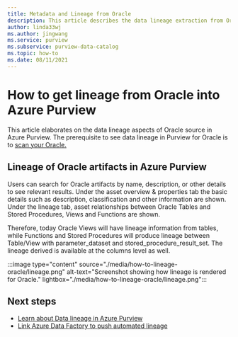 ```yaml
---
title: Metadata and Lineage from Oracle
description: This article describes the data lineage extraction from Oracle source.
author: linda33wj
ms.author: jingwang
ms.service: purview
ms.subservice: purview-data-catalog
ms.topic: how-to
ms.date: 08/11/2021
---
```

# How to get lineage from Oracle into Azure Purview

This article elaborates on the data lineage aspects of Oracle source in Azure Purview. The prerequisite to see data lineage in Purview for Oracle is to [scan your Oracle.](../purview/register-scan-oracle-source.md) 

## Lineage of Oracle artifacts in Azure Purview

Users can search for Oracle artifacts by name, description, or other details to see relevant results. Under the asset overview & properties tab the basic details such as description, classification and other information are shown. Under the lineage tab, asset relationships between Oracle Tables and Stored Procedures, Views and Functions are shown. 

Therefore, today Oracle Views will have lineage information from tables, while Functions and Stored Procedures will produce lineage between Table/View with parameter_dataset and stored_procedure_result_set. The lineage derived is available at the columns level as well.

:::image type="content" source="./media/how-to-lineage-oracle/lineage.png" alt-text="Screenshot showing how lineage is rendered for Oracle." lightbox="./media/how-to-lineage-oracle/lineage.png":::


## Next steps

- [Learn about Data lineage in Azure Purview](catalog-lineage-user-guide.md)
- [Link Azure Data Factory to push automated lineage](how-to-link-azure-data-factory.md)
